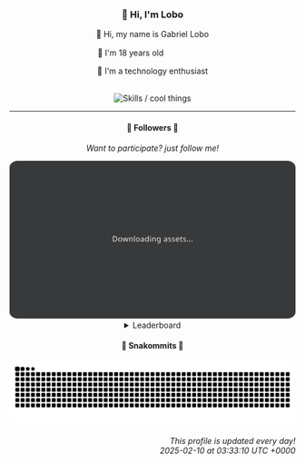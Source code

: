 <div align="center">
  <h3>👋 Hi, I'm Lobo</h3>
  
  <p>🐺 Hi, my name is Gabriel Lobo</p>
  <p>🧔 I'm 18 years oldㅤㅤㅤㅤㅤㅤ</p>
  <p>🧠 I'm a technology enthusiast</p>

  <br/>

  <img width="600" alt="Skills / cool things" src="https://skills-icons.vercel.app/api/icons?i=python,md,html,css,js,github,git,vscode,linux,node,ts,sass,react,vite,vercel,lottie,ionic,capacitor,zustand,framer,firebase,arduino,godot,tailwind,shadcnui,lucide,zorinos,pnpm,reactnative&perline=14" />
</div>

<hr />

<div align="center">
    <h4>👤 Followers 👤</h4>
    <p><i>Want to participate? just follow me!</i></p>
    <img width="600" src=".github/assets/cards/top3.svg" alt="Top 3 followers contributors (monthly)" />
    <details>
    <summary>Leaderboard</summary>
    <br/>
    <table>
        <thead>
            <tr align="center">
                <th>Position</th>
                <th>Follower</th>
                <th>Contributions</th>
            </tr>
        </thead>
        <tbody>
            <tr align="center">
                <td>1°</td>
                <td><a href="https://github.com/RafaZeero">Rafael Lima de Morais</a></td>
                <td>73 ctr.</td>
            </tr>
            <tr align="center">
                <td>2°</td>
                <td><a href="https://github.com/filipedeschamps">Filipe Deschamps</a></td>
                <td>22 ctr.</td>
            </tr>
            <tr align="center">
                <td>3°</td>
                <td><a href="https://github.com/cookieukw">CookieUkw</a></td>
                <td>19 ctr.</td>
            </tr>
            <tr align="center">
                <td>4°</td>
                <td><a href="https://github.com/felipegueller">Felipe Gueller</a></td>
                <td>19 ctr.</td>
            </tr>
            <tr align="center">
                <td>5°</td>
                <td><a href="https://github.com/gustavosett">Gustavo Carvalho</a></td>
                <td>6 ctr.</td>
            </tr>
            <tr align="center">
                <td>6°</td>
                <td><a href="https://github.com/LestterX">LestterX</a></td>
                <td>6 ctr.</td>
            </tr>
            <tr align="center">
                <td>7°</td>
                <td><a href="https://github.com/joao-nery">João Nery</a></td>
                <td>5 ctr.</td>
            </tr>
            <tr align="center">
                <td>8°</td>
                <td><a href="https://github.com/DeyvedAntonio">Deyved Antonio</a></td>
                <td>4 ctr.</td>
            </tr>
        </tbody>
    </table>
    </details>
</div>

<div align="center">
  <h4>🐍 Snakommits 🐍</h4>
    <picture>
      <source media="(prefers-color-scheme: dark)" srcset="https://raw.githubusercontent.com/Lobooooooo14/Lobooooooo14/snake-output/snake-dark.svg">
      <source media="(prefers-color-scheme: light)" srcset="https://raw.githubusercontent.com/Lobooooooo14/Lobooooooo14/snake-output/snake-light.svg">
      <img alt="github contribution grid snake animation" src="https://raw.githubusercontent.com/Lobooooooo14/Lobooooooo14/snake-output/snake-light.svg">
    </picture>
</div>

<h6 align="right">
  This profile is updated every day!<br/> <i>2025-02-10 at 03:33:10 UTC +0000</i>
<h6>